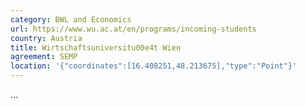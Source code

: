 ```yaml
---
category: BWL and Economics
url: https://www.wu.ac.at/en/programs/incoming-students
country: Austria
title: Wirtschaftsuniversitu00e4t Wien
agreement: SEMP
location: '{"coordinates":[16.408251,48.213675],"type":"Point"}'
---
```

...
